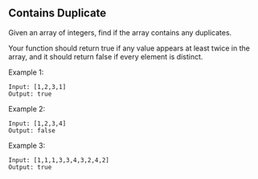 ## Contains Duplicate

Given an array of integers, find if the array contains any duplicates.

Your function should return true if any value appears at least twice in the array, and it should return false if every element is distinct.

Example 1:
```
Input: [1,2,3,1]
Output: true
```

Example 2:
```
Input: [1,2,3,4]
Output: false
```

Example 3:
```
Input: [1,1,1,3,3,4,3,2,4,2]
Output: true
```


